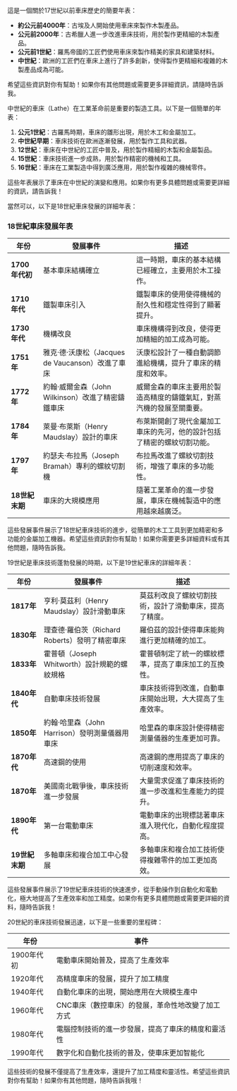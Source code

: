 這是一個關於17世紀以前車床歷史的簡要年表：

- **約公元前4000年**：古埃及人開始使用車床來製作木製產品。
- **公元前2000年**：古希臘人進一步改進車床技術，用於製作更精細的木製產品。
- **公元前1世紀**：羅馬帝國的工匠們使用車床來製作精美的家具和建築材料。
- **中世紀**：歐洲的工匠們在車床上進行了許多創新，使得製作更精細和複雜的木製產品成為可能。

希望這些資訊對你有幫助！如果你有其他問題或需要更多詳細資訊，請隨時告訴我。


中世紀的車床（Lathe）在工業革命前是重要的製造工具。以下是一個簡單的年表：

1. **公元1世紀**：古羅馬時期，車床的雛形出現，用於木工和金屬加工。
2. **中世紀早期**：車床技術在歐洲逐漸發展，用於製作工具和武器。
3. **12世紀**：車床在中世紀的工匠中普及，用於製作精細的木製和金屬製品。
4. **15世紀**：車床技術進一步成熟，用於製作精密的機械和工具。
5. **16世紀**：車床在工業製造中得到廣泛應用，用於製作複雜的機械零件。

這些年表展示了車床在中世紀的演變和應用。如果你有更多具體問題或需要更詳細的資訊，請告訴我！


當然可以，以下是18世紀車床發展的詳細年表：

### 18世紀車床發展年表

| 年份 | 發展事件 | 描述 |
|------|----------|------|
| **1700年代初** | 基本車床結構確立 | 這一時期，車床的基本結構已經確立，主要用於木工操作。|
| **1710年代** | 鐵製車床引入 | 鐵製車床的使用使得機械的耐久性和穩定性得到了顯著提升。|
| **1730年代** | 機構改良 | 車床機構得到改良，使得更加精細的加工成為可能。|
| **1751年** | 雅克·德·沃康松（Jacques de Vaucanson）改進了車床 | 沃康松設計了一種自動調節進給機構，提升了車床的精度和效率。|
| **1772年** | 約翰·威爾金森（John Wilkinson）改進了精密鑄鐵車床 | 威爾金森的車床主要用於製造高精度的鑄鐵氣缸，對蒸汽機的發展至關重要。|
| **1784年** | 萊曼·布萊斯（Henry Maudslay）設計的車床 | 布萊斯開創了現代金屬加工車床的先河，他的設計包括了精密的螺紋切割功能。|
| **1797年** | 約瑟夫·布拉馬（Joseph Bramah）專利的螺紋切割機 | 布拉馬改進了螺紋切割技術，增強了車床的多功能性。|
| **18世紀末期** | 車床的大規模應用 | 隨著工業革命的進一步發展，車床在機械製造中的應用越來越廣泛。|

這些發展事件展示了18世紀車床技術的進步，從簡單的木工工具到更加精密和多功能的金屬加工機器。希望這些資訊對你有幫助！如果你需要更多詳細資料或有其他問題，隨時告訴我。

19世紀是車床技術蓬勃發展的時期，以下是19世紀車床的詳細年表：

| 年份 | 發展事件 | 描述 |
|------|----------|------|
| **1817年** | 亨利·莫茲利（Henry Maudslay）設計滑動車床 | 莫茲利改良了螺紋切割技術，設計了滑動車床，提高了精度。 |
| **1830年** | 理查德·羅伯茨（Richard Roberts）發明了精密車床 | 羅伯茲的設計使得車床能夠進行更加精確的加工。 |
| **1833年** | 霍普頓（Joseph Whitworth）設計規範的螺紋規格 | 霍普頓制定了統一的螺紋標準，提高了車床加工的互換性。 |
| **1840年代** | 自動車床技術發展 | 車床技術得到改進，自動車床開始出現，大大提高了生產效率。 |
| **1850年** | 約翰·哈里森（John Harrison）發明測量儀器用車床 | 哈里森的車床設計使得精密測量儀器的生產更加可靠。 |
| **1870年代** | 高速鋼的使用 | 高速鋼的應用提高了車床的切削速度和效率。 |
| **1870年** | 美國南北戰爭後，車床技術進一步發展 | 大量需求促進了車床技術的進一步改進和生產能力的提升。 |
| **1890年代** | 第一台電動車床 | 電動車床的出現標誌著車床進入現代化，自動化程度提高。 |
| **19世紀末期** | 多軸車床和複合加工中心發展 | 多軸車床和複合加工技術使得複雜零件的加工更加高效。 |

這些發展事件展示了19世紀車床技術的快速進步，從手動操作到自動化和電動化，極大地提高了生產效率和加工精度。如果你有更多具體問題或需要更詳細的資料，隨時告訴我！

20世紀的車床技術發展迅速，以下是一些重要的里程碑：

| 年份 | 事件 |
|------|------|
| 1900年代初 | 電動車床開始普及，提高了生產效率 |
| 1920年代 | 高精度車床的發展，提升了加工精度 |
| 1940年代 | 自動化車床的出現，開始應用在大規模生產中 |
| 1960年代 | CNC車床（數控車床）的發展，革命性地改變了加工方式 |
| 1980年代 | 電腦控制技術的進一步發展，提高了車床的精度和靈活性 |
| 1990年代 | 數字化和自動化技術的普及，使車床更加智能化 |

這些技術的發展不僅提高了生產效率，還提升了加工精度和靈活性。希望這些資訊對你有幫助！如果你有其他問題，隨時告訴我哦！
